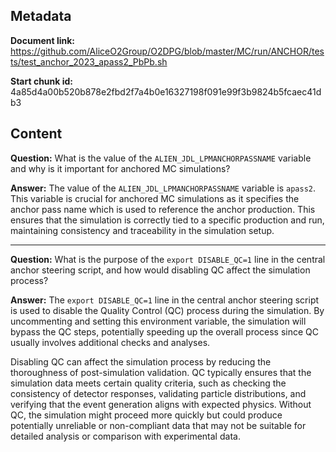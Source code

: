 ## Metadata

**Document link:** https://github.com/AliceO2Group/O2DPG/blob/master/MC/run/ANCHOR/tests/test_anchor_2023_apass2_PbPb.sh

**Start chunk id:** 4a85d4a00b520b878e2fbd2f7a4b0e16327198f091e99f3b9824b5fcaec41db3

## Content

**Question:** What is the value of the `ALIEN_JDL_LPMANCHORPASSNAME` variable and why is it important for anchored MC simulations?

**Answer:** The value of the `ALIEN_JDL_LPMANCHORPASSNAME` variable is `apass2`. This variable is crucial for anchored MC simulations as it specifies the anchor pass name which is used to reference the anchor production. This ensures that the simulation is correctly tied to a specific production and run, maintaining consistency and traceability in the simulation setup.

---

**Question:** What is the purpose of the `export DISABLE_QC=1` line in the central anchor steering script, and how would disabling QC affect the simulation process?

**Answer:** The `export DISABLE_QC=1` line in the central anchor steering script is used to disable the Quality Control (QC) process during the simulation. By uncommenting and setting this environment variable, the simulation will bypass the QC steps, potentially speeding up the overall process since QC usually involves additional checks and analyses.

Disabling QC can affect the simulation process by reducing the thoroughness of post-simulation validation. QC typically ensures that the simulation data meets certain quality criteria, such as checking the consistency of detector responses, validating particle distributions, and verifying that the event generation aligns with expected physics. Without QC, the simulation might proceed more quickly but could produce potentially unreliable or non-compliant data that may not be suitable for detailed analysis or comparison with experimental data.